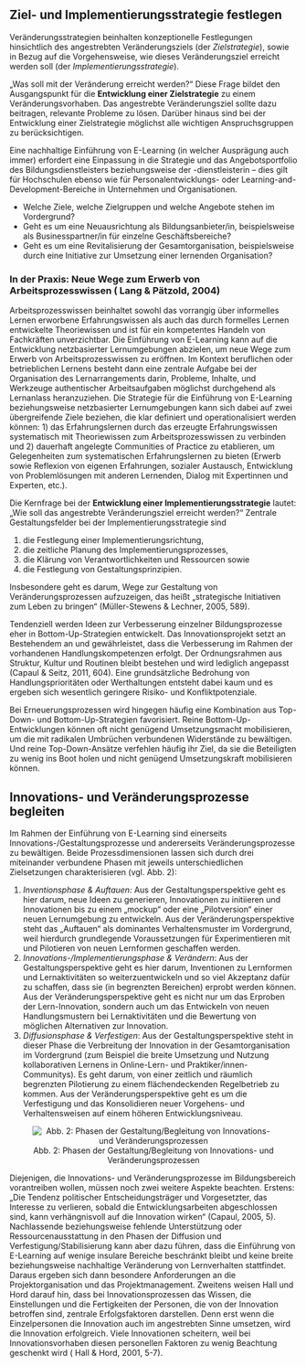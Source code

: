 <!-- filename: 02_Strategische_Einfuehrung_E-Learning_als_Bildungsinnovation_nachhaltig_integrieren.md -->
<!-- title: Strategische Einführung: E-Learning als Bildungsinnovation nachhaltig integrieren -->

## Ziel- und Implementierungsstrategie festlegen

Veränderungsstrategien beinhalten konzeptionelle Festlegungen hinsichtlich des angestrebten Veränderungsziels (der *Zielstrategie*), sowie in Bezug auf die Vorgehensweise, wie dieses Veränderungsziel erreicht werden soll (der *Implementierungsstrategie*).

„Was soll mit der Veränderung erreicht werden?“ Diese Frage bildet den Ausgangspunkt für die **Entwicklung einer Zielstrategie** zu einem Veränderungsvorhaben. Das angestrebte Veränderungsziel sollte dazu beitragen, relevante Probleme zu lösen. Darüber hinaus sind bei der Entwicklung einer Zielstrategie möglichst alle wichtigen Anspruchsgruppen zu berücksichtigen.

Eine nachhaltige Einführung von E-Learning (in welcher Ausprägung auch immer) erfordert eine Einpassung in die Strategie und das Angebotsportfolio des Bildungsdienstleisters beziehungsweise der -dienstleisterin – dies gilt für Hochschulen ebenso wie für Personalentwicklungs- oder Learning-and-Development-Bereiche in Unternehmen und Organisationen.

- Welche Ziele, welche Zielgruppen und welche Angebote stehen im Vordergrund?
- Geht es um eine Neuausrichtung als Bildungsanbieter/in, beispielsweise als Businesspartner/in für einzelne Geschäftsbereiche?
- Geht es um eine Revitalisierung der Gesamtorganisation, beispielsweise durch eine Initiative zur Umsetzung einer lernenden Organisation?

### In der Praxis: Neue Wege zum Erwerb von Arbeitsprozesswissen ( Lang &amp; Pätzold, 2004)

Arbeitsprozesswissen beinhaltet sowohl das vorrangig über informelles Lernen erworbene Erfahrungswissen als auch das durch formelles Lernen entwickelte Theoriewissen und ist für ein kompetentes Handeln von Fachkräften unverzichtbar. Die Einführung von E-Learning kann auf die Entwicklung netzbasierter Lernumgebungen abzielen, um neue Wege zum Erwerb von Arbeitsprozesswissen zu eröffnen. Im Kontext beruflichen oder betrieblichen Lernens besteht dann eine zentrale Aufgabe bei der Organisation des Lernarrangements darin, Probleme, Inhalte, und Werkzeuge authentischer Arbeitsaufgaben möglichst durchgehend als Lernanlass heranzuziehen. Die Strategie für die Einführung von E-Learning beziehungsweise netzbasierter Lernumgebungen kann sich dabei auf zwei übergreifende Ziele beziehen, die klar definiert und operationalisiert werden können: 1) das Erfahrungslernen durch das erzeugte Erfahrungswissen systematisch mit Theoriewissen zum Arbeitsprozesswissen zu verbinden und 2) dauerhaft angelegte Communities of Practice zu etablieren, um Gelegenheiten zum systematischen Erfahrungslernen zu bieten (Erwerb sowie Reflexion von eigenen Erfahrungen, sozialer Austausch, Entwicklung von Problemlösungen mit anderen Lernenden, Dialog mit Expertinnen und Experten, etc.).  
</blockquote>

Die Kernfrage bei der **Entwicklung einer Implementierungsstrategie** lautet: „Wie soll das angestrebte Veränderungsziel erreicht werden?“ Zentrale Gestaltungsfelder bei der Implementierungsstrategie sind

1. die Festlegung einer Implementierungsrichtung,
2. die zeitliche Planung des Implementierungsprozesses,
3. die Klärung von Verantwortlichkeiten und Ressourcen sowie
4. die Festlegung von Gestaltungsprinzipien.

Insbesondere geht es darum, Wege zur Gestaltung von Veränderungsprozessen aufzuzeigen, das heißt „strategische Initiativen zum Leben zu bringen“ (Müller-Stewens &amp; Lechner, 2005, 589).

Tendenziell werden Ideen zur Verbesserung einzelner Bildungsprozesse eher in Bottom-Up-Strategien entwickelt. Das Innovationsprojekt setzt an Bestehendem an und gewährleistet, dass die Verbesserung im Rahmen der vorhandenen Handlungskompetenzen erfolgt. Der Ordnungsrahmen aus Struktur, Kultur und Routinen bleibt bestehen und wird lediglich angepasst (Capaul &amp; Seitz, 2011, 604). Eine grundsätzliche Bedrohung von Handlungsprioritäten oder Werthaltungen entsteht dabei kaum und es ergeben sich wesentlich geringere Risiko- und Konfliktpotenziale.

Bei Erneuerungsprozessen wird hingegen häufig eine Kombination aus Top-Down- und Bottom-Up-Strategien favorisiert. Reine Bottom-Up-Entwicklungen können oft nicht genügend Umsetzungsmacht mobilisieren, um die mit radikalen Umbrüchen verbundenen Widerstände zu bewältigen. Und reine Top-Down-Ansätze verfehlen häufig ihr Ziel, da sie die Beteiligten zu wenig ins Boot holen und nicht genügend Umsetzungskraft mobilisieren können.

## Innovations- und Veränderungsprozesse begleiten

Im Rahmen der Einführung von E-Learning sind einerseits Innovations-/Gestaltungsprozesse und andererseits Veränderungsprozesse zu bewältigen. Beide Prozessdimensionen lassen sich durch drei miteinander verbundene Phasen mit jeweils unterschiedlichen Zielsetzungen charakterisieren (vgl. Abb. 2):

1. *Inventionsphase &amp; Auftauen:* Aus der Gestaltungsperspektive geht es hier darum, neue Ideen zu generieren, Innovationen zu initiieren und Innovationen bis zu einem „mockup“ oder eine „Pilotversion“ einer neuen Lernumgebung zu entwickeln. Aus der Veränderungsperspektive steht das „Auftauen“ als dominantes Verhaltensmuster im Vordergrund, weil hierdurch grundlegende Voraussetzungen für Experimentieren mit und Pilotieren von neuen Lernformen geschaffen werden.
2. *Innovations-/Implementierungsphase &amp; Verändern*: Aus der Gestaltungsperspektive geht es hier darum, Inventionen zu Lernformen und Lernaktivitäten so weiterzuentwickeln und so viel Akzeptanz dafür zu schaffen, dass sie (in begrenzten Bereichen) erprobt werden können. Aus der Veränderungsperspektive geht es nicht nur um das Erproben der Lern-Innovation, sondern auch um das Entwickeln von neuen Handlungsmustern bei Lernaktivitäten und die Bewertung von möglichen Alternativen zur Innovation.
3. *Diffusionsphase &amp; Verfestigen*: Aus der Gestaltungsperspektive steht in dieser Phase die Verbreitung der Innovation in der Gesamtorganisation im Vordergrund (zum Beispiel die breite Umsetzung und Nutzung kollaborativen Lernens in Online-Lern- und Praktiker/innen-Communitys). Es geht darum, von einer zeitlich und räumlich begrenzten Pilotierung zu einem flächendeckenden Regelbetrieb zu kommen. Aus der Veränderungsperspektive geht es um die Verfestigung und das Konsolidieren neuer Vorgehens- und Verhaltensweisen auf einem höheren Entwicklungsniveau.

<center><figure>
  <img src="https://raw.githubusercontent.com/ed-tech-at/L3T/refs/heads/main/51_E-Learning_in_Organisationen/img/02_Phasen_der_GestaltungBegleitung_von_Innovations_und_Veränderungsprozessen.png" alt="Abb. 2: Phasen der Gestaltung/Begleitung von Innovations- und Veränderungsprozessen">
  <figcaption>Abb. 2: Phasen der Gestaltung/Begleitung von Innovations- und Veränderungsprozessen</figcaption>
</figure></center>


Diejenigen, die Innovations- und Veränderungsprozesse im Bildungsbereich vorantreiben wollen, müssen noch zwei weitere Aspekte beachten. Erstens: „Die Tendenz politischer Entscheidungsträger und Vorgesetzter, das Interesse zu verlieren, sobald die Entwicklungsarbeiten abgeschlossen sind, kann verhängnisvoll auf die Innovation wirken“ (Capaul, 2005, 5). Nachlassende beziehungsweise fehlende Unterstützung oder Ressourcenausstattung in den Phasen der Diffusion und Verfestigung/Stabilisierung kann aber dazu führen, dass die Einführung von E-Learning auf wenige insulare Bereiche beschränkt bleibt und keine breite beziehungsweise nachhaltige Veränderung von Lernverhalten stattfindet. Daraus ergeben sich dann besondere Anforderungen an die Projektorganisation und das Projektmanagement. Zweitens weisen Hall und Hord darauf hin, dass bei Innovationsprozessen das Wissen, die Einstellungen und die Fertigkeiten der Personen, die von der Innovation betroffen sind, zentrale Erfolgsfaktoren darstellen. Denn erst wenn die Einzelpersonen die Innovation auch im angestrebten Sinne umsetzen, wird die Innovation erfolgreich. Viele Innovationen scheitern, weil bei Innovationsvorhaben diesen personellen Faktoren zu wenig Beachtung geschenkt wird ( Hall &amp; Hord, 2001, 5-7).
